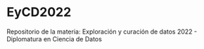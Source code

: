 # EyCD2022
Repositorio de la materia: Exploración y curación de datos 2022 - Diplomatura en Ciencia de Datos
